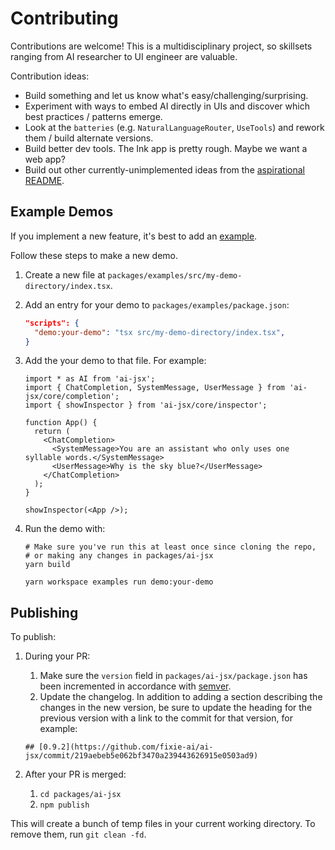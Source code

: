 # Contributing

Contributions are welcome! This is a multidisciplinary project, so skillsets ranging from AI researcher to UI engineer are valuable.

Contribution ideas:

- Build something and let us know what's easy/challenging/surprising.
- Experiment with ways to embed AI directly in UIs and discover which best practices / patterns emerge.
- Look at the `batteries` (e.g. `NaturalLanguageRouter`, `UseTools`) and rework them / build alternate versions.
- Build better dev tools. The Ink app is pretty rough. Maybe we want a web app?
- Build out other currently-unimplemented ideas from the [aspirational README](https://github.com/fixie-ai/ai-jsx/blob/main/docs/internal/aspirational-readme.md).

## Example Demos

If you implement a new feature, it's best to add an [example](https://github.com/fixie-ai/ai-jsx/tree/main/packages/examples/src).

Follow these steps to make a new demo.

1. Create a new file at `packages/examples/src/my-demo-directory/index.tsx`.
1. Add an entry for your demo to `packages/examples/package.json`:

   ```json
   "scripts": {
     "demo:your-demo": "tsx src/my-demo-directory/index.tsx",
   }

   ```

1. Add the your demo to that file. For example:

   ```tsx
   import * as AI from 'ai-jsx';
   import { ChatCompletion, SystemMessage, UserMessage } from 'ai-jsx/core/completion';
   import { showInspector } from 'ai-jsx/core/inspector';

   function App() {
     return (
       <ChatCompletion>
         <SystemMessage>You are an assistant who only uses one syllable words.</SystemMessage>
         <UserMessage>Why is the sky blue?</UserMessage>
       </ChatCompletion>
     );
   }

   showInspector(<App />);
   ```

1. Run the demo with:

   ```
   # Make sure you've run this at least once since cloning the repo,
   # or making any changes in packages/ai-jsx
   yarn build

   yarn workspace examples run demo:your-demo
   ```

## Publishing

To publish:

1. During your PR:

   1. Make sure the `version` field in `packages/ai-jsx/package.json` has been incremented in accordance with [semver](https://semver.org/).
   1. Update the changelog. In addition to adding a section describing
      the changes in the new version, be sure to update the heading for the previous version
      with a link to the commit for that version, for example:

   ```
   ## [0.9.2](https://github.com/fixie-ai/ai-jsx/commit/219aebeb5e062bf3470a239443626915e0503ad9)
   ```

2. After your PR is merged:
   1. `cd packages/ai-jsx`
   2. `npm publish`

This will create a bunch of temp files in your current working directory. To remove them, run `git clean -fd`.
